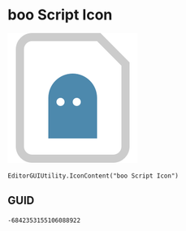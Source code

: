 # boo Script Icon
![](/img/boo%20Script%20Icon.png)

``` CSharp
EditorGUIUtility.IconContent("boo Script Icon")
```
## GUID
```
-6842353155106088922
```
